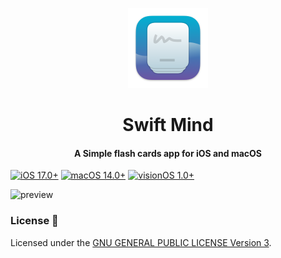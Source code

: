 <p align="center">
    <img src="Cards/Resources/Assets.xcassets/AppIcon.appiconset/128x128@2x.png" alt="App logo" width="128" />
</p>
<h1 align="center">Swift Mind</h1>
<h4 align="center">A Simple flash cards app for iOS and macOS</h4>

[![iOS 17.0+](https://img.shields.io/badge/iOS-16.0+-27ae60.svg)](https://developer.apple.com/ios/)
[![macOS 14.0+](https://img.shields.io/badge/macOS-13.0+-2980b9.svg)](https://developer.apple.com/macos/)
[![visionOS 1.0+](https://img.shields.io/badge/visionOS-1.0+-8e44ad.svg)](https://developer.apple.com/visionos/)

![preview](https://github.com/Rminsh/Cards/raw/main/preview.GIF)

### License 📝

Licensed under the [GNU GENERAL PUBLIC LICENSE Version 3](https://github.com/Rminsh/Cards/blob/main/LICENSE.md).
